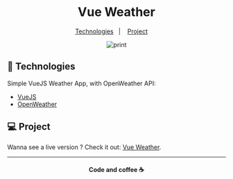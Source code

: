 <h1 align="center">Vue Weather</h1>

 <p align="center">
   <a href="#-technologies">Technologies</a>&nbsp;&nbsp;&nbsp;|&nbsp;&nbsp;&nbsp;
   <a href="#-project">Project</a>&nbsp;&nbsp;&nbsp;&nbsp;&nbsp;&nbsp;
 </p>

 <p align="center">
    <img alt="print" src="src/assets/print.gif" >
 </p>

 ## :rocket: Technologies

 Simple VueJS Weather App, with OpenWeather API:

 - [VueJS](https://vuejs.org)
 - [OpenWeather](https://openweathermap.org/api)


 ## 💻 Project

Wanna see a live version ? Check it out: [Vue Weather](https://5ebc3bfd01e91680c3fec7ee--goofy-booth-08c405.netlify.app).

 ---
<h4 align="center">
   Code and coffee ☕
</h4>
